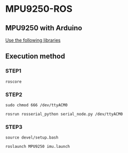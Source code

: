 # MPU9250-ROS

## MPU9250 with Arduino
[Use the following libraries](https://github.com/asukiaaa/MPU9250_asukiaaa)

## Execution method
### STEP1
```
roscore
```
### STEP2
```
sudo chmod 666 /dev/ttyACM0
```
```
rosrun rosserial_python serial_node.py /dev/ttyACM0
```
### STEP3
```
source devel/setup.bash
```
```
roslaunch MPU9250 imu.launch
```

